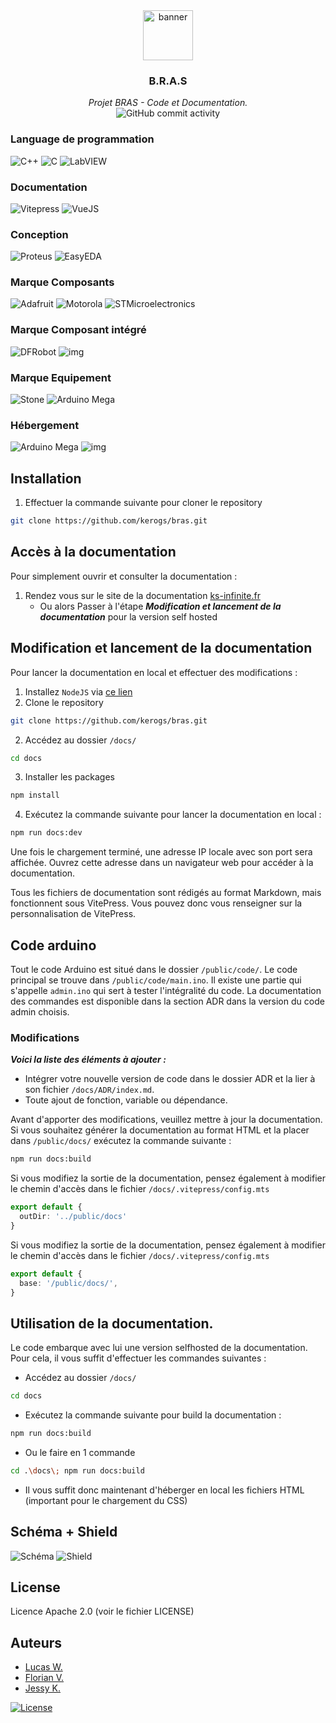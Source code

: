 <div align="center">
<img alt="banner" src="https://src.ks-infinite.fr/bras/bras.png"width="80">
<h3 align="center">B.R.A.S</h3>
<em>Projet BRAS - Code et Documentation.</em>

<br>

<img alt="GitHub commit activity" src="https://img.shields.io/github/commit-activity/t/kerogs/bras?style=for-the-badge&logo=github&logoColor=fff">

</div>

### Language de programmation
![C++](https://img.shields.io/badge/c%2B%2B-00599C?style=for-the-badge&logo=c%2B%2B&logoColor=fff)
![C](https://img.shields.io/badge/C-%23A8B9CC?style=for-the-badge&logo=C&logoColor=000)
![LabVIEW](https://img.shields.io/badge/labview-%23FFDB00?style=for-the-badge&logo=labview&logoColor=000)

### Documentation
![Vitepress](https://img.shields.io/badge/vitepress-5C73E7.svg?style=for-the-badge&logo=vitepress&logoColor=white)
![VueJS](https://img.shields.io/badge/vue.js-4FC08D.svg?style=for-the-badge&logo=vue.js&logoColor=white)

### Conception
![Proteus](https://img.shields.io/badge/proteus-%231C79B3?style=for-the-badge&logo=proteus&logoColor=fff)
![EasyEDA](https://img.shields.io/badge/easyeda-%231765F6?style=for-the-badge&logo=easyeda&logoColor=fff)

### Marque Composants
![Adafruit](https://img.shields.io/badge/Adafruit-%23000?style=for-the-badge&logo=adafruit&logoColor=fff)
![Motorola](https://img.shields.io/badge/Motorola-%23E1140A?style=for-the-badge&logo=motorola&logoColor=fff)
![STMicroelectronics](https://img.shields.io/badge/stmicroelectronics-%2303234B?style=for-the-badge&logo=stmicroelectronics&logoColor=fff)

### Marque Composant intégré
![DFRobot](https://img.shields.io/badge/DFRobot-%23ed6a00?style=for-the-badge&logoColor=fff)
![img](https://img.shields.io/badge/Kerogs-fd4e2b.svg?style=for-the-badge&logo=)


### Marque Equipement
![Stone](https://img.shields.io/badge/stone-blue?style=for-the-badge&logo=stone&logoColor=fff)
![Arduino Mega](https://img.shields.io/badge/Arduino-%2300878F?style=for-the-badge&logo=arduino&logoColor=fff&logoSize=fff)


### Hébergement
![Arduino Mega](https://img.shields.io/badge/Github-%23000000?style=for-the-badge&logo=github&logoColor=fff&logoSize=fff)
![img](https://img.shields.io/badge/Kerogs-fd4e2b.svg?style=for-the-badge&logo=)

## Installation
1. Effectuer la commande suivante pour cloner le repository
```sh
git clone https://github.com/kerogs/bras.git
```

## Accès à la documentation
Pour simplement ouvrir et consulter la documentation :
1. Rendez vous sur le site de la documentation [ks-infinite.fr](https://bras.ks-infinite.fr/)
   - Ou alors Passer à l'étape ***Modification et lancement de la documentation*** pour la version self hosted

## Modification et lancement de la documentation
Pour lancer la documentation en local et effectuer des modifications :

1. Installez ``NodeJS`` via [ce lien](https://nodejs.org/en/download/current)
2. Clone le repository
```sh
git clone https://github.com/kerogs/bras.git
```

2. Accédez au dossier ``/docs/``
```sh
cd docs
```

3. Installer les packages
```sh
npm install
```

4. Exécutez la commande suivante pour lancer la documentation en local :
```sh
npm run docs:dev
```


Une fois le chargement terminé, une adresse IP locale avec son port sera affichée. Ouvrez cette adresse dans un navigateur web pour accéder à la documentation.

Tous les fichiers de documentation sont rédigés au format Markdown, mais fonctionnent sous VitePress. Vous pouvez donc vous renseigner sur la personnalisation de VitePress.

## Code arduino
Tout le code Arduino est situé dans le dossier  ``/public/code/``. Le code principal se trouve dans ``/public/code/main.ino``. Il existe une partie qui s'appelle ``admin.ino`` qui sert à tester l'intégralité du code. La documentation des commandes est disponible dans la section ADR dans la version du code admin choisis. 

### Modifications
***Voici la liste des éléments à ajouter :***

- Intégrer votre nouvelle version de code dans le dossier ADR et la lier à son fichier ``/docs/ADR/index.md``.
- Toute ajout de fonction, variable ou dépendance.

Avant d'apporter des modifications, veuillez mettre à jour la documentation. Si vous souhaitez générer la documentation au format HTML et la placer dans ``/public/docs/`` exécutez la commande suivante :

```bash
npm run docs:build
```

Si vous modifiez la sortie de la documentation, pensez également à modifier le chemin d'accès dans le fichier ``/docs/.vitepress/config.mts``
```ts
export default {
  outDir: '../public/docs'
}
```

Si vous modifiez la sortie de la documentation, pensez également à modifier le chemin d'accès dans le fichier ``/docs/.vitepress/config.mts``
```ts
export default {
  base: '/public/docs/',
}
```

## Utilisation de la documentation.
Le code embarque avec lui une version selfhosted de la documentation. Pour cela, il vous suffit d'effectuer les commandes suivantes :
- Accédez au dossier ``/docs/``
```sh
cd docs
```

- Exécutez la commande suivante pour build la documentation :
```sh
npm run docs:build
```
- Ou le faire en 1 commande
```sh
cd .\docs\; npm run docs:build
```
- Il vous suffit donc maintenant d'héberger en local les fichiers HTML (important pour le chargement du CSS)


## Schéma + Shield
![Schéma](./public/proteus/preview2.png)
![Shield](./public/proteus/preview1.png)

## License
Licence Apache 2.0 (voir le fichier LICENSE)

## Auteurs
- [Lucas W.](https://github.com/kerogs)
- [Florian V.](https://github.com/BruggaChamp)
- [Jessy K.](https://github.com/nepthys01)

[![License](https://img.shields.io/badge/License-Apache_2.0-blue.svg)](https://opensource.org/licenses/Apache-2.0)